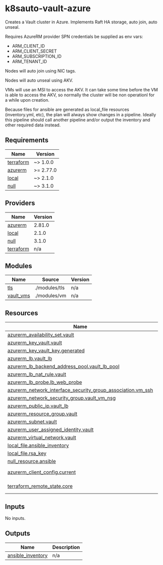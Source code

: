 # k8sauto-vault-azure
Creates a Vault cluster in Azure. Implements Raft HA storage, auto join, auto unseal.

Requires AzureRM provider SPN credentials be supplied as env vars:
* ARM_CLIENT_ID
* ARM_CLIENT_SECRET
* ARM_SUBSCRIPTION_ID
* ARM_TENANT_ID

Nodes will auto join using NIC tags.

Nodes will auto unseal using AKV.

VMs will use an MSI to access the AKV. It can take some time before the VM is able to access the AKV, so normally the cluster will be non operationl for a while upon creation.

Because files for ansible are generated as local_file resources (inventory.yml, etc), the plan will always show changes in a pipeline. Ideally this pipeline should call another pipeline and/or output the inventory and other required data instead.

<!-- BEGIN_TF_DOCS -->
## Requirements

| Name | Version |
|------|---------|
| <a name="requirement_terraform"></a> [terraform](#requirement\_terraform) | ~> 1.0.0 |
| <a name="requirement_azurerm"></a> [azurerm](#requirement\_azurerm) | >= 2.77.0 |
| <a name="requirement_local"></a> [local](#requirement\_local) | ~> 2.1.0 |
| <a name="requirement_null"></a> [null](#requirement\_null) | ~> 3.1.0 |

## Providers

| Name | Version |
|------|---------|
| <a name="provider_azurerm"></a> [azurerm](#provider\_azurerm) | 2.81.0 |
| <a name="provider_local"></a> [local](#provider\_local) | 2.1.0 |
| <a name="provider_null"></a> [null](#provider\_null) | 3.1.0 |
| <a name="provider_terraform"></a> [terraform](#provider\_terraform) | n/a |

## Modules

| Name | Source | Version |
|------|--------|---------|
| <a name="module_tls"></a> [tls](#module\_tls) | ./modules/tls | n/a |
| <a name="module_vault_vms"></a> [vault\_vms](#module\_vault\_vms) | ./modules/vm | n/a |

## Resources

| Name | Type |
|------|------|
| [azurerm_availability_set.vault](https://registry.terraform.io/providers/hashicorp/azurerm/latest/docs/resources/availability_set) | resource |
| [azurerm_key_vault.vault](https://registry.terraform.io/providers/hashicorp/azurerm/latest/docs/resources/key_vault) | resource |
| [azurerm_key_vault_key.generated](https://registry.terraform.io/providers/hashicorp/azurerm/latest/docs/resources/key_vault_key) | resource |
| [azurerm_lb.vault_lb](https://registry.terraform.io/providers/hashicorp/azurerm/latest/docs/resources/lb) | resource |
| [azurerm_lb_backend_address_pool.vault_lb_pool](https://registry.terraform.io/providers/hashicorp/azurerm/latest/docs/resources/lb_backend_address_pool) | resource |
| [azurerm_lb_nat_rule.vault](https://registry.terraform.io/providers/hashicorp/azurerm/latest/docs/resources/lb_nat_rule) | resource |
| [azurerm_lb_probe.lb_web_probe](https://registry.terraform.io/providers/hashicorp/azurerm/latest/docs/resources/lb_probe) | resource |
| [azurerm_network_interface_security_group_association.vm_ssh](https://registry.terraform.io/providers/hashicorp/azurerm/latest/docs/resources/network_interface_security_group_association) | resource |
| [azurerm_network_security_group.vault_vm_nsg](https://registry.terraform.io/providers/hashicorp/azurerm/latest/docs/resources/network_security_group) | resource |
| [azurerm_public_ip.vault_lb](https://registry.terraform.io/providers/hashicorp/azurerm/latest/docs/resources/public_ip) | resource |
| [azurerm_resource_group.vault](https://registry.terraform.io/providers/hashicorp/azurerm/latest/docs/resources/resource_group) | resource |
| [azurerm_subnet.vault](https://registry.terraform.io/providers/hashicorp/azurerm/latest/docs/resources/subnet) | resource |
| [azurerm_user_assigned_identity.vault](https://registry.terraform.io/providers/hashicorp/azurerm/latest/docs/resources/user_assigned_identity) | resource |
| [azurerm_virtual_network.vault](https://registry.terraform.io/providers/hashicorp/azurerm/latest/docs/resources/virtual_network) | resource |
| [local_file.ansible_inventory](https://registry.terraform.io/providers/hashicorp/local/latest/docs/resources/file) | resource |
| [local_file.rsa_key](https://registry.terraform.io/providers/hashicorp/local/latest/docs/resources/file) | resource |
| [null_resource.ansible](https://registry.terraform.io/providers/hashicorp/null/latest/docs/resources/resource) | resource |
| [azurerm_client_config.current](https://registry.terraform.io/providers/hashicorp/azurerm/latest/docs/data-sources/client_config) | data source |
| [terraform_remote_state.core](https://registry.terraform.io/providers/hashicorp/terraform/latest/docs/data-sources/remote_state) | data source |

## Inputs

No inputs.

## Outputs

| Name | Description |
|------|-------------|
| <a name="output_ansible_inventory"></a> [ansible\_inventory](#output\_ansible\_inventory) | n/a |
<!-- END_TF_DOCS -->
